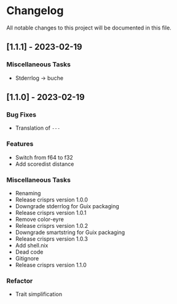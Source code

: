 # Changelog

All notable changes to this project will be documented in this file.

## [1.1.1] - 2023-02-19

### Miscellaneous Tasks

- Stderrlog -> buche

## [1.1.0] - 2023-02-19

### Bug Fixes

- Translation of `---`

### Features

- Switch from f64 to f32
- Add scoredist distance

### Miscellaneous Tasks

- Renaming
- Release crisprs version 1.0.0
- Downgrade stderrlog for Guix packaging
- Release crisprs version 1.0.1
- Remove color-eyre
- Release crisprs version 1.0.2
- Downgrade smartstring for Guix packaging
- Release crisprs version 1.0.3
- Add shell.nix
- Dead code
- Gitignore
- Release crisprs version 1.1.0

### Refactor

- Trait simplification

<!-- generated by git-cliff -->
